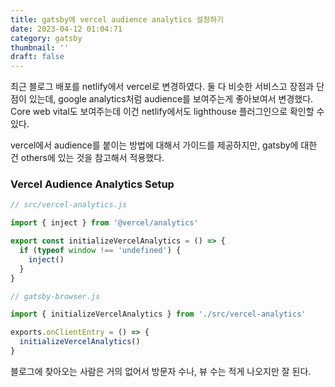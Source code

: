 ```yaml
---
title: gatsby에 vercel audience analytics 설정하기
date: 2023-04-12 01:04:71
category: gatsby
thumbnail: ''
draft: false
---
```


최근 블로그 배포를 netlify에서 vercel로 변경하였다. 둘 다 비슷한 서비스고 장점과 단점이 있는데, google analytics처럼 audience를 보여주는게 좋아보여서 변경했다. Core web vital도 보여주는데 이건 netlify에서도 lighthouse 플러그인으로 확인할 수 있다.

vercel에서 audience를 붙이는 방법에 대해서 가이드를 제공하지만, gatsby에 대한 건 others에 있는 것을 참고해서 적용했다.

### Vercel Audience Analytics Setup

```js
// src/vercel-analytics.js

import { inject } from '@vercel/analytics'

export const initializeVercelAnalytics = () => {
  if (typeof window !== 'undefined') {
    inject()
  }
}
```

```js
// gatsby-browser.js

import { initializeVercelAnalytics } from './src/vercel-analytics'

exports.onClientEntry = () => {
  initializeVercelAnalytics()
}
```

블로그에 찾아오는 사람은 거의 없어서 방문자 수나, 뷰 수는 적게 나오지만 잘 된다.
